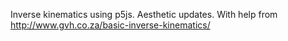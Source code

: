 Inverse kinematics using p5js. Aesthetic updates. With help from http://www.gvh.co.za/basic-inverse-kinematics/
